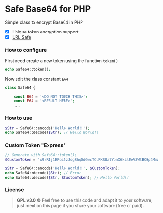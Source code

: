 # Safe Base64 for PHP

Simple class to encrypt Base64 in PHP

* [X] Unique token encryption support
* [X] [URL Safe](https://en.wikipedia.org/wiki/Base64#URL_applications)

### How to configure

First need create a new token using the function `token()`

```php
echo Safe64::token();
```

Now edit the class constant `E64`

```php
class Safe64 {

	const B64 = '<DO NOT TOUCH THIS>';
	const E64 = '<RESULT HERE>';
	...
```

### How to use

```php
$Str = Safe64::encode('Hello World!!');
echo Safe64::decode($Str); // Hello World!!
```

### Custom Token "Express"

```php
// Generate with Safe64::token();
$CustomToken = 'x9rRIj1EPoi5zJsg8hqDdGwcTCuFKS0a7YbnX6kLlUeV3WtBQHp4MmA2ZOyNfv';

$Str = Safe64::encode('Hello World!!', $CustomToken);
echo Safe64::decode($Str); // Error
echo Safe64::decode($Str, $CustomToken); // Hello World!!
```

### License

> **GPL v3.0 ©** Feel free to use this code and adapt it to your software; just mention this page if you share your software (free or paid).
